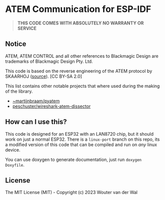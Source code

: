 # ATEM Communication for ESP-IDF

> **THIS CODE COMES WITH ABSOLUTELY NO WARRANTY OR SERVICE**

## Notice

ATEM, ATEM CONTROL and all other references to Blackmagic Design are trademarks of Blackmagic Design Pty. Ltd. 

This code is based on the reverse engineering of the ATEM protocol by SKAARHOJ ([source](https://web.archive.org/web/20221007194524/https://www.skaarhoj.com/discover/blackmagic-atem-switcher-protocol)). [CC BY-SA 2.0]

This list contains other notable projects that where used during the making of the library.

- [~martijnbraam/pyatem](https://git.sr.ht/~martijnbraam/pyatem)
- [peschuster/wireshark-atem-dissector](https://github.com/peschuster/wireshark-atem-dissector)

## How can I use this?

This code is designed for an ESP32 with an LAN8720 chip, but it should work on just a normal ESP32. There is a `linux-port` branch on this repo, its a modified version of this code that can be compiled and run on _any_ linux device.

You can use doxygen to generate documentation, just run `doxygen Doxyfile`.

## License

The MIT License (MIT) - Copyright (c) 2023 Wouter van der Wal
